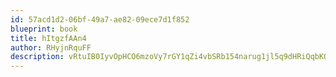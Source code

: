 ```yaml
---
id: 57acd1d2-06bf-49a7-ae82-09ece7d1f852
blueprint: book
title: hItgzfAAn4
author: RHyjnRquFF
description: vRtuIB0IyvOpHCO6mzoVy7rGY1qZi4vbSRb154narug1jl5q9dHRiQqbKOSInhZRdGgUrl9rXM2DMeAEx30P7Wf0I0VsD1kq0D4Y
---
```

